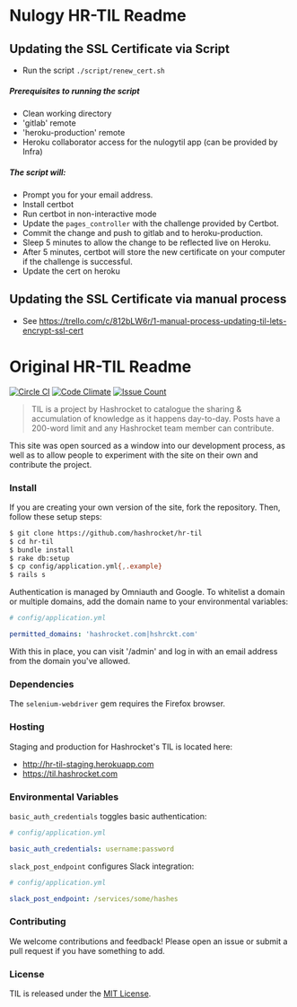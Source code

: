 # Nulogy HR-TIL Readme

## Updating the SSL Certificate via Script
- Run the script `./script/renew_cert.sh`
##### Prerequisites to running the script
* Clean working directory
* 'gitlab' remote
* 'heroku-production' remote
* Heroku collaborator access for the nulogytil app (can be provided by Infra)

##### The script will:
* Prompt you for your email address.
* Install certbot
* Run certbot in non-interactive mode
* Update the `pages_controller` with the challenge provided by Certbot.
* Commit the change and push to gitlab and to heroku-production.
* Sleep 5 minutes to allow the change to be reflected live on Heroku.
* After 5 minutes, certbot will store the new certificate on your computer if the challenge is successful.
* Update the cert on heroku

## Updating the SSL Certificate via manual process
* See https://trello.com/c/812bLW6r/1-manual-process-updating-til-lets-encrypt-ssl-cert
# Original HR-TIL Readme

[![Circle CI](https://circleci.com/gh/hashrocket/hr-til.svg?style=svg)](https://circleci.com/gh/hashrocket/hr-til) [![Code Climate](https://codeclimate.com/github/hashrocket/hr-til/badges/gpa.svg)](https://codeclimate.com/github/hashrocket/hr-til) [![Issue Count](https://codeclimate.com/github/hashrocket/hr-til/badges/issue_count.svg)](https://codeclimate.com/github/hashrocket/hr-til)

> TIL is a project by Hashrocket to catalogue the sharing & accumulation of
> knowledge as it happens day-to-day. Posts have a 200-word limit and any
> Hashrocket team member can contribute.

This site was open sourced as a window into our development process, as well as
to allow people to experiment with the site on their own and contribute the
project.

### Install

If you are creating your own version of the site, fork the repository. Then,
follow these setup steps:

```sh
$ git clone https://github.com/hashrocket/hr-til
$ cd hr-til
$ bundle install
$ rake db:setup
$ cp config/application.yml{,.example}
$ rails s
```

Authentication is managed by Omniauth and Google. To whitelist a domain or multiple domains, add the domain name to your environmental variables:

```yml
# config/application.yml

permitted_domains: 'hashrocket.com|hshrckt.com'
```

With this in place, you can visit '/admin' and log in with an email address from
the domain you've allowed.

### Dependencies

The `selenium-webdriver` gem requires the Firefox browser.

### Hosting

Staging and production for Hashrocket's TIL is located here:

* http://hr-til-staging.herokuapp.com
* https://til.hashrocket.com

### Environmental Variables

`basic_auth_credentials` toggles basic authentication:

```yml
# config/application.yml

basic_auth_credentials: username:password
```

`slack_post_endpoint` configures Slack integration:

```yml
# config/application.yml

slack_post_endpoint: /services/some/hashes
```

### Contributing

We welcome contributions and feedback! Please open an issue or submit a pull
request if you have something to add.

### License

TIL is released under the [MIT License](http://www.opensource.org/licenses/MIT).
